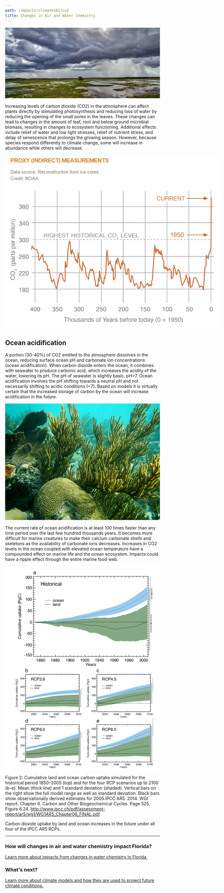 ```yaml
---
path: /impacts/climate101/co2
title: Changes in Air and Water Chemistry
---
```


<content-header icon="air_co2_change" title="Climate 101: Changes in Air and Water Chemistry"></content-header>

<!-- https://www.flickr.com/photos/bigcypressnps/31417516465/ -->

![Big Cypress National Preserve](31417516465_cad6059d56_k.jpg 'Big Cypress National Preserve.  Photo: NPS.')

Increasing levels of carbon dioxide (CO2) in the atmosphere can affect plants directly by stimulating photosynthesis and reducing loss of water by reducing the opening of the small pores in the leaves. These changes can lead to changes in the amount of leaf, root and below ground microbial biomass, resulting in changes to ecosystem functioning. Additional effects include relief of water and low light stresses, relief of nutrient stress, and delay of senescence that prolongs the growing season. However, because species respond differently to climate change, some will increase in abundance while others will decrease.

<div style="width:700px;">

![CO2 Levels chart](co2-chart1.png 'Figure 1: CO2 levels during the last three glacial cycles, as reconstructed from ice cores.')

</div>

## Ocean acidification

A portion (30-40%) of CO2 emitted to the atmosphere dissolves in the ocean, reducing surface ocean pH and carbonate ion concentrations (ocean acidification). When carbon dioxide enters the ocean, it combines with seawater to produce carbonic acid, which increases the acidity of the water, lowering its pH. The pH of seawater is slightly basic, pH>7. Ocean acidification involves the pH shifting towards a neutral pH and not necessarily shifting to acidic conditions (<7). Based on models it is virtually certain that the increased storage of carbon by the ocean will increase acidification in the future.

<!-- https://www.flickr.com/photos/bigcypressnps/31752098275/ -->

![Coral Reef at Dry Tortugas National Park](31752098275_fb4d2f7cde_k.jpg 'Coral Reef at Dry Tortugas National Park.  Photo: NPS.')

The current rate of ocean acidification is at least 100 times faster than any time period over the last few hundred thousands years. It becomes more difficult for marine creatures to make their calcium carbonate shells and skeletons as the availability of carbonate ions decreases. Increases in CO2 levels in the ocean coupled with elevated ocean temperature have a compounded effect on marine life and the ocean ecosystem. Impacts could have a ripple effect through the entire marine food web.

![CO2 Levels Chart 2](co2-chart2.png)

<figcaption>
Figure 2: Cumulative land and ocean carbon uptake simulated for the historical period 1850–2005 (top) and for the four RCP scenarios up to 2100 (b–e). Mean (thick line) and 1 standard deviation (shaded). Vertical bars on the right show the full model range as well as standard deviation. Black bars show observationally derived estimates for 2005.IPCC AR5. 2014. WGI report. Chapter 6. Carbon and Other Biogeochemical Cycles. Page 525, Figure 6.24.
<a href="http://www.ipcc.ch/pdf/assessment-report/ar5/wg1/WG1AR5_Chapter06_FINAL.pdf" target="_blank" rel="noopener noreferrer">http://www.ipcc.ch/pdf/assessment-report/ar5/wg1/WG1AR5_Chapter06_FINAL.pdf</a>
</figcaption>

Carbon dioxide uptake by land and ocean increases in the future under all four of the IPCC AR5 RCPs.

<hr class="divider" />

### How will changes in air and water chemistry impact Florida?

[Learn more about impacts from changes in water chemistry in Florida.](/impacts/florida/co2)

### What's next?

[Learn more about climate models and how they are used to project future climate conditions.](/impacts/climate101/models)

